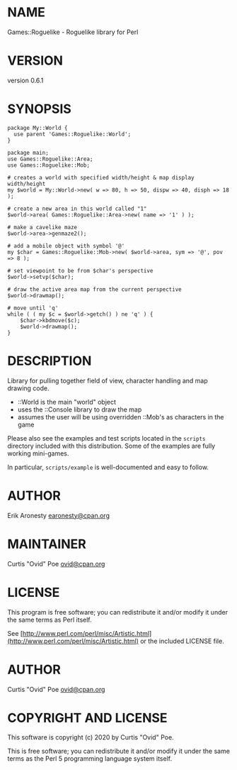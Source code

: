 # NAME

Games::Roguelike - Roguelike library for Perl

# VERSION

version 0.6.1

# SYNOPSIS

    package My::World {
      use parent 'Games::Roguelike::World';
    }

    package main;
    use Games::Roguelike::Area;
    use Games::Roguelike::Mob;

    # creates a world with specified width/height & map display width/height
    my $world = My::World->new( w => 80, h => 50, dispw => 40, disph => 18 );

    # create a new area in this world called "1"
    $world->area( Games::Roguelike::Area->new( name => '1' ) );

    # make a cavelike maze
    $world->area->genmaze2();

    # add a mobile object with symbol '@'
    my $char = Games::Roguelike::Mob->new( $world->area, sym => '@', pov => 8 );

    # set viewpoint to be from $char's perspective
    $world->setvp($char);

    # draw the active area map from the current perspective
    $world->drawmap();

    # move until 'q'
    while ( ( my $c = $world->getch() ) ne 'q' ) {
        $char->kbdmove($c);
        $world->drawmap();
    }

# DESCRIPTION

Library for pulling together field of view, character handling and map drawing
code.

- ::World is the main "world" object
- uses the ::Console library to draw the map
- assumes the user will be using overridden ::Mob's as characters in the game

Please also see the examples and test scripts located in the `scripts`
directory included with this distribution.  Some of the examples are fully
working mini-games.

In particular, `scripts/example` is well-documented and easy to follow.

# AUTHOR

Erik Aronesty <earonesty@cpan.org>

# MAINTAINER

Curtis "Ovid" Poe <ovid@cpan.org>

# LICENSE

This program is free software; you can redistribute it and/or modify it under
the same terms as Perl itself.

See [http://www.perl.com/perl/misc/Artistic.html](http://www.perl.com/perl/misc/Artistic.html) or the included LICENSE
file.

# AUTHOR

Curtis "Ovid" Poe <ovid@cpan.org>

# COPYRIGHT AND LICENSE

This software is copyright (c) 2020 by Curtis "Ovid" Poe.

This is free software; you can redistribute it and/or modify it under
the same terms as the Perl 5 programming language system itself.
